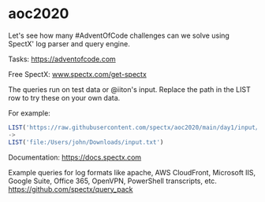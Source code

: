 # aoc2020

Let's see how many #AdventOfCode challenges can we solve using SpectX' log parser and query engine.

Tasks: https://adventofcode.com

Free SpectX: www.spectx.com/get-spectx

The queries run on test data or @iiton's input. Replace the path in the LIST row to try these on your own data.

For example:
```jsx
LIST('https://raw.githubusercontent.com/spectx/aoc2020/main/day1/input/input.txt')
->
LIST('file:/Users/john/Downloads/input.txt')
```

Documentation: https://docs.spectx.com

Example queries for log formats like apache, AWS CloudFront, Microsoft IIS, Google Suite, Office 365, OpenVPN, PowerShell transcripts, etc.
https://github.com/spectx/query_pack
